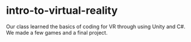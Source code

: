 # intro-to-virtual-reality

Our class learned the basics of coding for VR through using Unity and C#. We made a few games and a final project.
